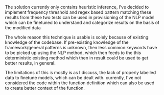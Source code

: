 The solution currently only contains heuristic inference,
I've decided to implement frequency threshold and regex based pattern matching
these results from these two tests can be used in provisioning of the NLP model
which can be finetuned to understand and categorize results on the basis of the modified data

The whole reason this technique is usable is solely because of existing knowledge of the codebase.
If pre-existing knowledge of the framework/general patterns is unknown, then less common keywords
have to be picked up using the NLP method, which then feeds to the this deterministic existing method
which then in result could be used to get better results, in general.

The limitations of this is mostly is as I discuss, the lack of properly labelled data to finetune models,
which can be dealt with. currently, I've not considered the code within the function definition which can also be used to create better context of the function.
